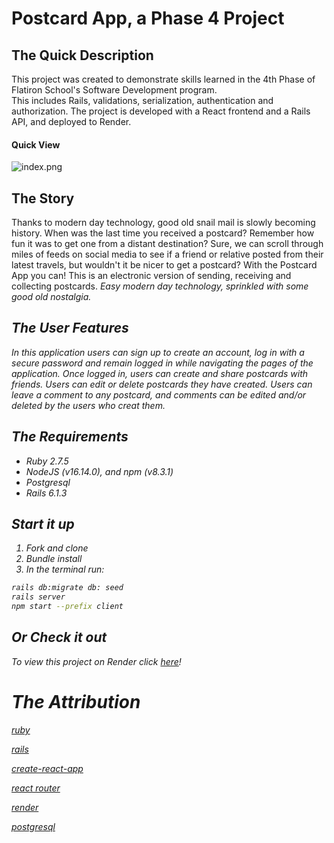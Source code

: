 # Postcard App, a Phase 4 Project

## The Quick Description

This project was created to demonstrate skills learned in the 4th Phase of Flatiron School's Software Development program.  
This includes Rails, validations, serialization, authentication and authorization.
The project is developed with a React frontend and a Rails API, and deployed to Render.


#### Quick View
![index.png](docs/index.png)

## The Story
Thanks to modern day technology, good old snail mail is slowly becoming history. When was the last time you received a postcard? Remember how fun it was to get one from a distant destination? Sure, we can scroll through miles of feeds on social media to see if a friend or relative posted from their latest travels, but wouldn't it be nicer to get a postcard?
With the Postcard App you can! This is an electronic version of sending,  receiving and collecting postcards. <em>Easy modern day technology, sprinkled with some good old nostalgia.<em>

## The User Features
In this application users can sign up to create an account, log in with a secure password and remain logged in while navigating the pages of the application. Once logged in, users can create and share postcards with friends. Users can edit or delete postcards they have created. Users can leave a comment to any postcard, and comments can be edited and/or deleted by the users who creat them.



## The Requirements

- Ruby 2.7.5
- NodeJS (v16.14.0), and npm (v8.3.1)
- Postgresql
- Rails 6.1.3

## Start it up
1. Fork and clone
2. Bundle install
3. In the terminal run:
```sh
rails db:migrate db: seed
rails server
npm start --prefix client
```

## Or Check it out
To view this project on Render click [here](https://postcard-app.onrender.com/)! 



# The Attribution
[ruby](https://www.ruby-lang.org/en/)

[rails](https://guides.rubyonrails.org/v5.0/index.html)

[create-react-app](https://create-react-app.dev/)

[react router](https://reactrouter.com/)

[render](https://render.com/)

[postgresql](https://www.postgresql.org/)
